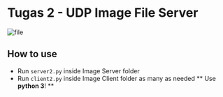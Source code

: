 # Tugas 2 - UDP Image File Server

![file](https://user-images.githubusercontent.com/32842793/55020330-371c6600-5029-11e9-8509-dc25802f921f.jpg)

## How to use
- Run `server2.py` inside Image Server folder
- Run `client2.py` inside Image Client folder as many as needed
** Use __python 3__! **
